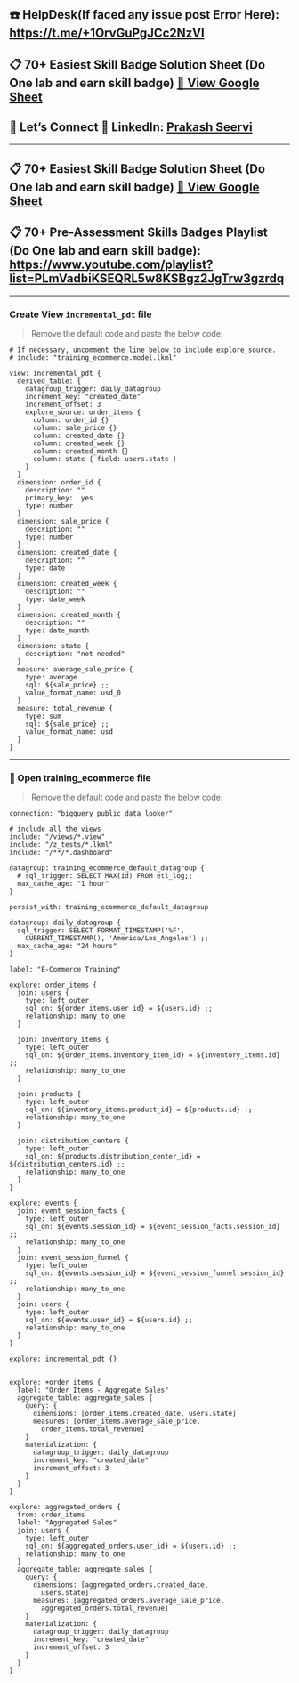 


## ☎️ HelpDesk(If faced any issue post Error Here): https://t.me/+1OrvGuPgJCc2NzVl

## 📋 70+ Easiest Skill Badge Solution Sheet (Do One lab and earn skill badge) [📄 View Google Sheet](https://docs.google.com/spreadsheets/d/1UY1yh_xCRGealyBqSAejjkBSdgjqEj5M_XIQmveGJnU/edit?gid=0#gid=0)


## 🔗 Let’s Connect 👤 **LinkedIn**: [Prakash Seervi](https://www.linkedin.com/in/prakashseervi63/)


---

## 📋 70+ Easiest Skill Badge Solution Sheet (Do One lab and earn skill badge) [📄 View Google Sheet](https://docs.google.com/spreadsheets/d/1UY1yh_xCRGealyBqSAejjkBSdgjqEj5M_XIQmveGJnU/edit?gid=0#gid=0)

## 📋 70+ Pre-Assessment Skills Badges Playlist (Do One lab and earn skill badge): https://www.youtube.com/playlist?list=PLmVadbiKSEQRL5w8KSBgz2JgTrw3gzrdq


---

### Create View `incremental_pdt` file
> Remove the default code and paste the below code:

```
# If necessary, uncomment the line below to include explore_source.
# include: "training_ecommerce.model.lkml"

view: incremental_pdt {
  derived_table: {
    datagroup_trigger: daily_datagroup
    increment_key: "created_date"
    increment_offset: 3
    explore_source: order_items {
      column: order_id {}
      column: sale_price {}
      column: created_date {}
      column: created_week {}
      column: created_month {}
      column: state { field: users.state }
    }
  }
  dimension: order_id {
    description: ""
    primary_key:  yes
    type: number
  }
  dimension: sale_price {
    description: ""
    type: number
  }
  dimension: created_date {
    description: ""
    type: date
  }
  dimension: created_week {
    description: ""
    type: date_week
  }
  dimension: created_month {
    description: ""
    type: date_month
  }
  dimension: state {
    description: "not needed"
  }
  measure: average_sale_price {
    type: average
    sql: ${sale_price} ;;
    value_format_name: usd_0
  }
  measure: total_revenue {
    type: sum
    sql: ${sale_price} ;;
    value_format_name: usd
  }
}
```
---

### 🚨 Open training_ecommerce file
> Remove the default code and paste the below code:
```
connection: "bigquery_public_data_looker"

# include all the views
include: "/views/*.view"
include: "/z_tests/*.lkml"
include: "/**/*.dashboard"

datagroup: training_ecommerce_default_datagroup {
  # sql_trigger: SELECT MAX(id) FROM etl_log;;
  max_cache_age: "1 hour"
}

persist_with: training_ecommerce_default_datagroup

datagroup: daily_datagroup {
  sql_trigger: SELECT FORMAT_TIMESTAMP('%F',
    CURRENT_TIMESTAMP(), 'America/Los_Angeles') ;;
  max_cache_age: "24 hours"
}

label: "E-Commerce Training"

explore: order_items {
  join: users {
    type: left_outer
    sql_on: ${order_items.user_id} = ${users.id} ;;
    relationship: many_to_one
  }

  join: inventory_items {
    type: left_outer
    sql_on: ${order_items.inventory_item_id} = ${inventory_items.id} ;;
    relationship: many_to_one
  }

  join: products {
    type: left_outer
    sql_on: ${inventory_items.product_id} = ${products.id} ;;
    relationship: many_to_one
  }

  join: distribution_centers {
    type: left_outer
    sql_on: ${products.distribution_center_id} = ${distribution_centers.id} ;;
    relationship: many_to_one
  }
}

explore: events {
  join: event_session_facts {
    type: left_outer
    sql_on: ${events.session_id} = ${event_session_facts.session_id} ;;
    relationship: many_to_one
  }
  join: event_session_funnel {
    type: left_outer
    sql_on: ${events.session_id} = ${event_session_funnel.session_id} ;;
    relationship: many_to_one
  }
  join: users {
    type: left_outer
    sql_on: ${events.user_id} = ${users.id} ;;
    relationship: many_to_one
  }
}

explore: incremental_pdt {}


explore: +order_items {
  label: "Order Items - Aggregate Sales"
  aggregate_table: aggregate_sales {
    query: {
      dimensions: [order_items.created_date, users.state]
      measures: [order_items.average_sale_price,
        order_items.total_revenue]
    }
    materialization: {
      datagroup_trigger: daily_datagroup
      increment_key: "created_date"
      increment_offset: 3
    }
  }
}

explore: aggregated_orders {
  from: order_items
  label: "Aggregated Sales"
  join: users {
    type: left_outer
    sql_on: ${aggregated_orders.user_id} = ${users.id} ;;
    relationship: many_to_one
  }
  aggregate_table: aggregate_sales {
    query: {
      dimensions: [aggregated_orders.created_date,
        users.state]
      measures: [aggregated_orders.average_sale_price,
        aggregated_orders.total_revenue]
    }
    materialization: {
      datagroup_trigger: daily_datagroup
      increment_key: "created_date"
      increment_offset: 3
    }
  }
}
```
